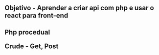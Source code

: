 <h2>Objetivo - Aprender a criar api com php e usar o react para front-end<h2>

<p>Php procedual</p>
<p>Crude - Get, Post</p>